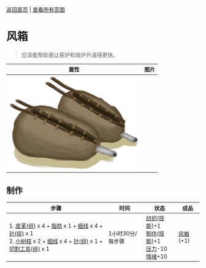 [返回首页](index.md)   |  [查看所有蓝图](blueprint.md)
# 风箱  
> 应该能帮助我让窑炉和熔炉升温得更快。  
  
  属性  |   图片   
 ----  |  ----:   
   |  ![](Sprite/Bellows.png)   
  
## 制作  
步骤  |  时间  |  状态  |  成品  
----  |  ----  |  ----  |  ----  
1. [皮革(组)](GpTag_Leather.md) x 4 + [脂肪](Fat.md) x 1 + [细线](CordFiber.md) x 4 + [针(组)](GpTag_Needle.md) x 1<br>2. [小树枝](Sticks.md) x 2 + [细线](CordFiber.md) x 4 + [针(组)](GpTag_Needle.md) x 1 + [切割工具(组)](GpTag_Cutter.md) x 1  |  1小时30分/每步骤  |  [纺织(技能)](Skill_Tailoring.md)+1<br>[制作(技能)](Skill_Crafting.md)+1<br>[压力](Stress.md)-10<br>[情绪](Morale.md)+10  |  [风箱](Bellows.md)(+1)  
